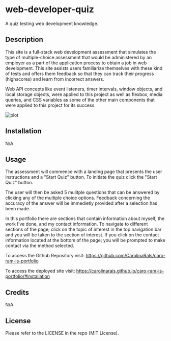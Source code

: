 # web-developer-quiz
A quiz testing web development knowledge.

## Description

This site is a full-stack web development assessment that simulates the type of multiple-choice assessment that would be administered by an employer as a part of the application process to obtain a job in web development. This site assists users familiarize themselves with these kind of tests and offers them feedback so that they can track their progress (highscores) and learn from incorrect answers.

Web API concepts like event listeners, timer intervals, window objects, and local storage objects, were applied to this project as well as flexbox, media queries, and CSS variables as some of the other main components that were applied to this project for its success.

![plot](./assets/images/2023portfolio.png)

## Installation

N/A

## Usage

The assessment will commence with a landing page that presents the user instructions and a "Start Quiz" button. To initiate the quiz click the "Start Quiz" button. 

The user will then be asked 5 mulitple questions that can be answered by clicking any of the multiple choice options. Feedback concerning the accuracy of the answer will be immedietly provided after a selection has been made. 



In this portfolio there are sections that contain information about myself, the work I've done, and my contact information. To navigate to different sections of the page; click on the topic of interest in the top navigation bar and you will be taken to the section of interest. If you click on the contact information located at the bottom of the page; you will be prompted to make contact via the method selected.

To access the Github Repository visit:
https://github.com/CarolinaRaIs/caro-ram-is-portfolio

To access the deployed site visit:
https://carolinarais.github.io/caro-ram-is-portfolio/#installation

## Credits

N/A

## License

Please refer to the LICENSE in the repo (MIT License).